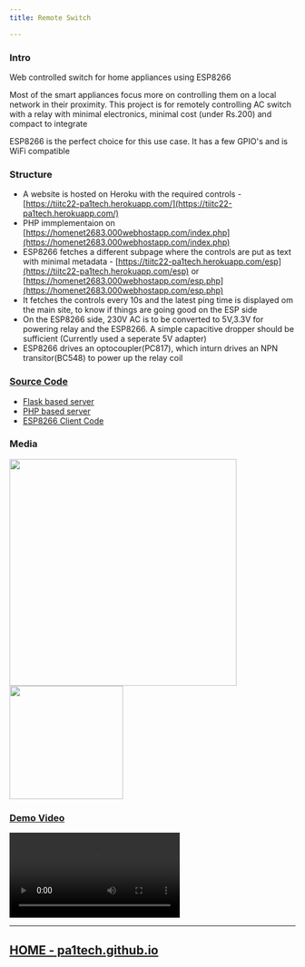 ```yaml
---
title: Remote Switch

---
```


<head>
  <meta property="twitter:card" content="summary_large_image" />
  <meta property="twitter:title" content="Remote Switch" />
  <meta property="twitter:image" content="https://pa1tech.github.io/remoteSwitch/assets/gg.png" />
  <meta property="twitter:site" content="https://pa1tech.github.io/" /> 
</head>

### Intro
Web controlled switch for home appliances using ESP8266

Most of the smart appliances focus more on controlling them on a local network in their proximity. This project is for remotely controlling AC switch with a relay with minimal electronics, minimal cost (under Rs.200) and compact to integrate

ESP8266 is the perfect choice for this use case. It has a few GPIO's and is WiFi compatible

### Structure
* A website is hosted on Heroku with the required controls - [https://tiitc22-pa1tech.herokuapp.com/](https://tiitc22-pa1tech.herokuapp.com/)
* PHP immplementaion on [https://homenet2683.000webhostapp.com/index.php](https://homenet2683.000webhostapp.com/index.php)
* ESP8266 fetches a different subpage where the controls are put as text with minimal metadata - [https://tiitc22-pa1tech.herokuapp.com/esp](https://tiitc22-pa1tech.herokuapp.com/esp) or [https://homenet2683.000webhostapp.com/esp.php](https://homenet2683.000webhostapp.com/esp.php)
* It fetches the controls every 10s and the latest ping time is displayed om the main site, to know if things are going good on the ESP side
* On the ESP8266 side, 230V AC is to be converted to 5V,3.3V for powering relay and the ESP8266. A simple capacitive dropper should be sufficient (Currently used a seperate 5V adapter)
* ESP8266 drives an optocoupler(PC817), which inturn drives an NPN transitor(BC548) to power up the relay coil

### [Source Code](https://github.com/pa1tech/remoteSwitch/)
* [Flask based server](https://github.com/pa1tech/remoteSwitch/tree/main/herokuServer)
* [PHP based server](https://github.com/pa1tech/remoteSwitch/tree/main/phpServer)
* [ESP8266 Client Code](https://github.com/pa1tech/remoteSwitch/tree/main/espClient)

### Media
<img src="https://pa1tech.github.io/remoteSwitch/assets/cir1.jpg" width="400px"/>
<img src="https://pa1tech.github.io/remoteSwitch/assets/cir2.jpg" width="200px"/>

### [Demo Video](https://pa1tech.github.io/remoteSwitch/assets/demo.mp4)
<video controls>
  <source src="https://pa1tech.github.io/remoteSwitch/assets/demo.mp4" type="video/mp4">
</video>


***

## [HOME - pa1tech.github.io](https://pa1tech.github.io/)
